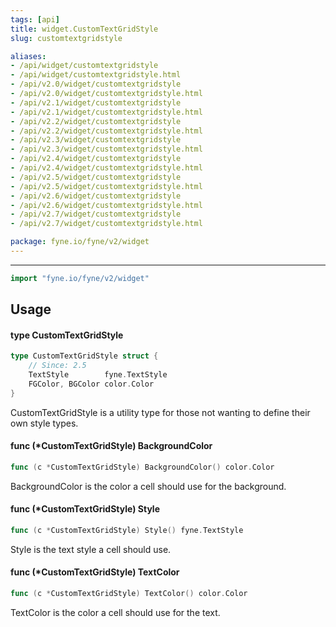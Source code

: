 ```yaml
---
tags: [api]
title: widget.CustomTextGridStyle
slug: customtextgridstyle

aliases:
- /api/widget/customtextgridstyle
- /api/widget/customtextgridstyle.html
- /api/v2.0/widget/customtextgridstyle
- /api/v2.0/widget/customtextgridstyle.html
- /api/v2.1/widget/customtextgridstyle
- /api/v2.1/widget/customtextgridstyle.html
- /api/v2.2/widget/customtextgridstyle
- /api/v2.2/widget/customtextgridstyle.html
- /api/v2.3/widget/customtextgridstyle
- /api/v2.3/widget/customtextgridstyle.html
- /api/v2.4/widget/customtextgridstyle
- /api/v2.4/widget/customtextgridstyle.html
- /api/v2.5/widget/customtextgridstyle
- /api/v2.5/widget/customtextgridstyle.html
- /api/v2.6/widget/customtextgridstyle
- /api/v2.6/widget/customtextgridstyle.html
- /api/v2.7/widget/customtextgridstyle
- /api/v2.7/widget/customtextgridstyle.html

package: fyne.io/fyne/v2/widget
---
```



---
```go
import "fyne.io/fyne/v2/widget"
```

## Usage

#### type CustomTextGridStyle

```go
type CustomTextGridStyle struct {
	// Since: 2.5
	TextStyle        fyne.TextStyle
	FGColor, BGColor color.Color
}
```

CustomTextGridStyle is a utility type for those not wanting to define their own style types.

#### func (*CustomTextGridStyle) BackgroundColor

```go
func (c *CustomTextGridStyle) BackgroundColor() color.Color
```
BackgroundColor is the color a cell should use for the background.

#### func (*CustomTextGridStyle) Style

```go
func (c *CustomTextGridStyle) Style() fyne.TextStyle
```
Style is the text style a cell should use.

#### func (*CustomTextGridStyle) TextColor

```go
func (c *CustomTextGridStyle) TextColor() color.Color
```
TextColor is the color a cell should use for the text.

